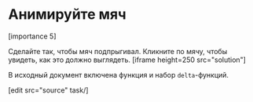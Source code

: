 # Анимируйте мяч

[importance 5]

Сделайте так, чтобы мяч подпрыгивал. Кликните по мячу, чтобы увидеть, как это должно выглядеть. 
[iframe height=250 src="solution"]

В исходный документ включена функция  [](#animate) и набор `delta`-функций.

[edit src="source" task/]
